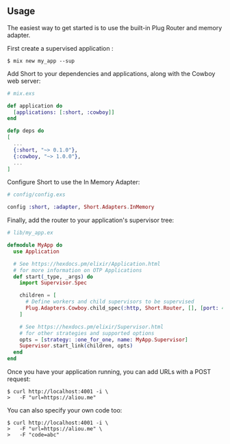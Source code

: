 ## Usage

The easiest way to get started is to use the built-in Plug Router and memory adapter.

First create a supervised application :
```shell
$ mix new my_app --sup
```

Add Short to your dependencies and applications, along with the Cowboy
web server:

```elixir
# mix.exs

def application do
  [applications: [:short, :cowboy]]
end

defp deps do
[
  ...
  {:short, "~> 0.1.0"},
  {:cowboy, "~> 1.0.0"},
  ...
]
```

Configure Short to use the In Memory Adapter:
```elixir
# config/config.exs

config :short, :adapter, Short.Adapters.InMemory
```

Finally, add the router to your application's supervisor tree:
```elixir
# lib/my_app.ex

defmodule MyApp do
  use Application

  # See https://hexdocs.pm/elixir/Application.html
  # for more information on OTP Applications
  def start(_type, _args) do
    import Supervisor.Spec

    children = [
      # Define workers and child supervisors to be supervised
      Plug.Adapters.Cowboy.child_spec(:http, Short.Router, [], [port: 4001])
    ]

    # See https://hexdocs.pm/elixir/Supervisor.html
    # for other strategies and supported options
    opts = [strategy: :one_for_one, name: MyApp.Supervisor]
    Supervisor.start_link(children, opts)
  end
end
```

Once you have your application running, you can add URLs with a POST request:
```shell
$ curl http://localhost:4001 -i \
>   -F "url=https://aliou.me"
```

You can also specify your own code too:
```shell
$ curl http://localhost:4001 -i \
>   -F "url=https://aliou.me" \
>   -F "code=abc"
```
